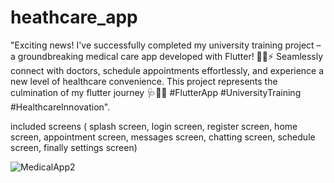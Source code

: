 # heathcare_app

"Exciting news! I've successfully completed my university training project – a groundbreaking medical care app developed with Flutter! 🎉📱⚡️ Seamlessly connect with doctors, schedule appointments effortlessly, and experience a new level of healthcare convenience. This project represents the culmination of my flutter journey 🩺💪🏼 #FlutterApp #UniversityTraining #HealthcareInnovation".

included screens ( splash screen, login screen, register screen, home screen, appointment screen, messages screen, chatting screen, schedule screen, finally settings screen) 


![MedicalApp2](https://github.com/Ahmeddsanad/heathcare_app/assets/100171203/6e2f1897-6d56-44f0-a5c8-05fe7d599bab)

